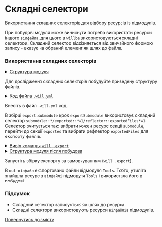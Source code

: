 # Складні селектори

Використання складних селекторів для відбору ресурсів із підмодулів.

При побудові модуля може виникнути потреба використати ресурси іншого `вілфайла`, для цього в `willbe` використовуються складні селектори. Складний селектор відрізняється від звичайного формою запису - вказує на обраний елемент як шлях до файла.   

### Використання складних селекторів  

<details>
  <summary><u>Структура модуля</u></summary>

```
complexSelector
        └── .will.yml

```

</details>

Для дослідження складних селекторів побудуйте приведену структуру файлів.  

<details>
    <summary><u>Код файла <code>.will.yml</code></u></summary>

```yaml
about :

  name : complexSelector
  description : 'To use complexSelector in will-file'
  version : 0.0.1

submodule : 
 
  Tools : git+https:///github.com/Wandalen/wTools.git/out/wTools#master

path :

  in : '.'
  out : 'out'

step :

  exportSubmodule :
    export : submodule::*/exported::*=1/reflector::exportedFiles*=1
    tar : 0

build :

  export.from.submodule :
    criterion :
      default : 1
      export : 1
    steps :
      - submodules.download
      - step::exportSubmodule

```

</details>

Внесіть в файл `.will.yml` код.

В збірці `export.submodule` крок `exportSubmodule` використовує складний селектор `submodule::*/exported::*=1/reflector::exportedFiles*=1`. Селектор зчитується так: вибрати кожен ресурс секції `submodule`, перейти до секції `exported` та вибрати рефлектор `exportedFiles` для експорту файлів.  

<details>
  <summary><u>Вивід команди <code>will .export</code></u></summary>

```
[user@user ~]$ will .export
...
  Exporting module::complexSelector / build::export.submodule
     . Read : /path_to_file/.module/Tools/out/wTools.out.will.yml
     + module::Tools version master was downloaded in 13.710s
   + 1/1 submodule(s) of module::complexSelector were downloaded in 13.718s
   . Read : /path_to_file/out/complexSelector.out.will.yml
   . Read 1 will-files in 0.231s  
  
   + Write out will-file /path_to_file/out/complexSelector.out.will.yml
   + Exported export.submodule with 261 files in 3.741s
  Exported module::complexSelector / build::export.submodule in 3.895s

```

</details>
<details>
  <summary><u>Структура модуля після побудови</u></summary>

```
.
├── .module
│     └── Tools
├── out
│     └── complexSelector.out.will.yml
│
└── .will.yml

```

</details>

Запустіть збірку експорту за замовчуванням (`will .export`).

В `out-вілфайл` експортовано файли підмодуля `Tools`. Тобто, утиліта знайшла ресурс в `вілфайлі` підмодуля `Tools` і використала його в побудові.  

### Підсумок 

- Складний селектор записується як шлях до ресурса. 
- Складні селектори використовують ресурси `вілфайлів` підмодулів.  

[Повернутись до змісту](../README.md#tutorials)
